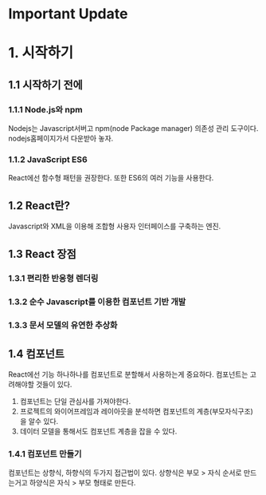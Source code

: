 Important Update
================

# 1. 시작하기
## 1.1 시작하기 전에
### 1.1.1 Node.js와 npm
Nodejs는 Javascript서버고 npm(node Package manager) 의존성 관리 도구이다. nodejs홈페이지가서 다운받아 놓자.
### 1.1.2 JavaScript ES6
React에선 함수형 패턴을 권장한다. 또한 ES6의 여러 기능을 사용한다.
## 1.2 React란?
Javascript와 XML을 이용해 조합형 사용자 인터페이스를 구축하는 엔진.
## 1.3 React 장점
### 1.3.1 편리한 반응형 렌더링
### 1.3.2 순수 Javascript를 이용한 컴포넌트 기반 개발
### 1.3.3 문서 모델의 유연한 추상화
## 1.4 컴포넌트
React에선 기능 하나하나를 컴포넌트로 분할해서 사용하는게 중요하다. 컴포넌트는 고려해야할 것들이 있다.

1. 컴포넌트는 단일 관심사를 가져야한다.
2. 프로젝트의 와이어프레임과 레이아웃을 분석하면 컴포넌트의 계층(부모자식구조)을 알수 있다.
3. 데이터 모델을 통해서도 컴포넌트 계층을 잡을 수 있다.

### 1.4.1 컴포넌트 만들기
컴포넌트는 상향식, 하향식의 두가지 접근법이 있다. 상향식은 부모 > 자식 순서로 만드는거고 하양식은 자식 > 부모 형태로 만든다.